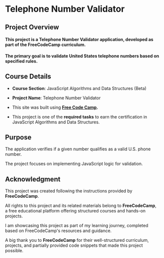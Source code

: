 # **Telephone Number Validator**

## **Project Overview**

#### This project is a **Telephone Number Validator application**, developed as part of the FreeCodeCamp curriculum. 

#### The primary goal is to validate United States telephone numbers based on specified rules.

## **Course Details**

+ **Course Section**: JavaScript Algorithms and Data Structures (Beta)
  
+ **Project Name**: Telephone Number Validator
  
+ This site was built using **[Free Code Camp](https://www.freecodecamp.org/).**
  
+ This project is one of the **required tasks** to earn the certification in JavaScript Algorithms and Data Structures.

## **Purpose**

The application verifies if a given number qualifies as a valid U.S. phone number.

The project focuses on implementing JavaScript logic for validation.

## **Acknowledgment**

This project was created following the instructions provided by **FreeCodeCamp**.

All rights to this project and its related materials belong to **FreeCodeCamp**, a free educational platform offering structured courses and hands-on projects.

I am showcasing this project as part of my learning journey, completed based on FreeCodeCamp's resources and guidance.

A big thank you to **FreeCodeCamp** for their well-structured curriculum, projects, and partially provided code snippets that made this project possible.
